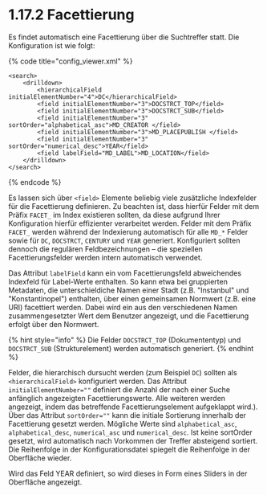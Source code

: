 # 1.17.2 Facettierung

Es findet automatisch eine Facettierung über die Suchtreffer statt. Die Konfiguration ist wie folgt:

{% code title="config\_viewer.xml" %}
```markup
<search>
    <drilldown>
        <hierarchicalField initialElementNumber="4">DC</hierarchicalField>
        <field initialElementNumber="3">DOCSTRCT_TOP</field>
        <field initialElementNumber="3">DOCSTRCT_SUB</field>
        <field initialElementNumber="3" sortOrder="alphabetical_asc">MD_CREATOR </field>
        <field initialElementNumber="3">MD_PLACEPUBLISH </field>
        <field initialElementNumber="3" sortOrder="numerical_desc">YEAR</field>
        <field labelField="MD_LABEL">MD_LOCATION</field>
    </drilldown>
</search>
```
{% endcode %}

Es lassen sich über `<field>` Elemente beliebig viele zusätzliche Indexfelder für die Facettierung definieren. Zu beachten ist, dass hierfür Felder mit dem Präfix `FACET_` im Index existieren sollten, da diese aufgrund Ihrer Konfiguration hierfür effizienter verarbeitet werden. Felder mit dem Präfix `FACET_` werden während der Indexierung automatisch für alle `MD_*` Felder sowie für `DC`, `DOCSTRCT`, `CENTURY` und `YEAR` generiert. Konfiguriert sollten dennoch die regulären Feldbezeichnungen – die speziellen Facettierungsfelder werden intern automatisch verwendet.

Das Attribut `labelField` kann ein vom Facettierungsfeld abweichendes Indexfeld für Label-Werte enthalten. So kann etwa bei gruppierten Metadaten, die unterschieldiche Namen einer Stadt \(z.B. "Instanbul" und "Konstantinopel"\) enthalten, über einen gemeinsamen Normwert \(z.B. eine URI\) facettiert werden. Dabei wird ein aus den verschiedenen Namen zusammengesetzter Wert dem Benutzer angezeigt, und die Facettierung erfolgt über den Normwert.

{% hint style="info" %}
Die Felder `DOCSTRCT_TOP` \(Dokumententyp\) und `DOCSTRCT_SUB` \(Strukturelement\) werden automatisch generiert.
{% endhint %}

Felder, die hierarchisch dursucht werden \(zum Beispiel `DC`\) sollten als `<hierarchicalField>` konfiguriert werden. Das Attribut `initialElementNumber=""` definiert die Anzahl der nach einer Suche anfänglich angezeigten Facettierungswerte. Alle weiteren werden angezeigt, indem das betreffende Facettierungselement aufgeklappt wird.\). Über das Attribut `sortOrder=""` kann die initiale Sortierung innerhalb der Facettierung gesetzt werden. Mögliche Werte sind `alphabetical_asc`, `alphabetical_desc`, `numerical_asc` und `numerical_desc`. Ist keine sortOrder gesetzt, wird automatisch nach Vorkommen der Treffer absteigend sortiert. Die Reihenfolge in der Konfigurationsdatei spiegelt die Reihenfolge in der Oberfläche wieder. 

Wird das Feld YEAR definiert, so wird dieses in Form eines Sliders in der Oberfläche angezeigt.

